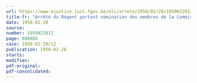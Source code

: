 ```yaml
---
url: https://www.ejustice.just.fgov.be/eli/arrete/1950/02/20/1950022012/justel
title-fr: "Arrêté du Régent portant nomination des membres de la Commission des accidents du travail et renouvellement du mandat de ses membres"
date: 1950-02-20
source:
number: 1950022012
page: 888888
case: 1950-02-20/12
publication: 1950-02-26
starts:
modifies:
pdf-original:
pdf-consolidated:
---
```


